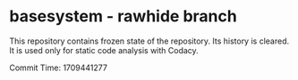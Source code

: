 # basesystem - rawhide branch

This repository contains frozen state of the repository.
Its history is cleared. It is used only for static code
analysis with Codacy.

Commit Time: 1709441277